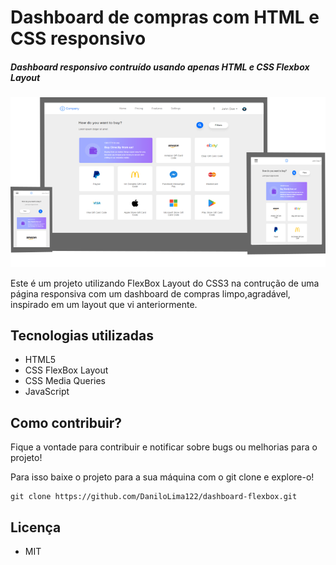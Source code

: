 # Dashboard de compras com HTML e CSS responsivo

##### Dashboard responsivo contruído usando apenas HTML e CSS Flexbox Layout


![](img/dash.PNG)


Este é um  projeto utilizando FlexBox Layout do CSS3 na contrução de uma página responsiva com um dashboard de compras limpo,agradável, inspirado em um layout que vi anteriormente.

## Tecnologias utilizadas

- HTML5
- CSS FlexBox Layout
- CSS Media Queries
- JavaScript

## Como contribuir?

Fique a vontade para contribuir e notificar sobre bugs ou melhorias para o projeto!

Para isso baixe o projeto para a sua máquina com o git clone e explore-o!

~~~shell
git clone https://github.com/DaniloLima122/dashboard-flexbox.git
~~~

## Licença

- MIT
